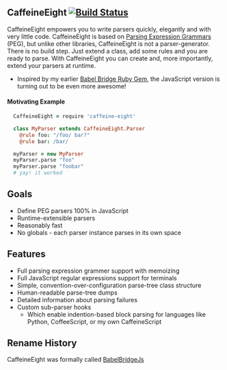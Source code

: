 ## CaffeineEight [![Build Status](https://travis-ci.org/caffeine-suite/caffeine-eight.svg?branch=master)](https://travis-ci.org/caffeine-suite/caffeine-eight)

CaffeineEight empowers you to write parsers quickly, elegantly and with very little code. CaffeineEight is based on [Parsing Expression Grammars](https://en.wikipedia.org/wiki/Parsing_expression_grammar) (PEG), but unlike other libraries, CaffeineEight is not a parser-generator. There is no build step. Just extend a class, add some rules and you are ready to parse. With CaffeineEight you can create and, more importantly, extend your parsers at runtime.

* Inspired by my earlier [Babel Bridge Ruby Gem](http://caffeine-eight.rubyforge.org/index.html), the JavaScript version is turning out to be even more awesome!

#### Motivating Example

```coffeescript
  CaffeineEight = require 'caffeine-eight'

  class MyParser extends CaffeineEight.Parser
    @rule foo: "/foo/ bar?"
    @rule bar: /bar/

  myParser = new MyParser
  myParser.parse "foo"
  myParser.parse "foobar"
  # yay! it worked
```

## Goals

* Define PEG parsers 100% in JavaScript
* Runtime-extensible parsers
* Reasonably fast
* No globals - each parser instance parses in its own space

## Features

* Full parsing expression grammer support with memoizing
* Full JavaScript regular expressions support for terminals
* Simple, convention-over-configuration parse-tree class structure
* Human-readable parse-tree dumps
* Detailed information about parsing failures
* Custom sub-parser hooks
  * Which enable indention-based block parsing for languages like Python, CoffeeScript, or my own CaffeineScript

## Rename History

CaffeineEight was formally called [BabelBridgeJs](https://www.npmjs.com/package/caffeine-eight)
